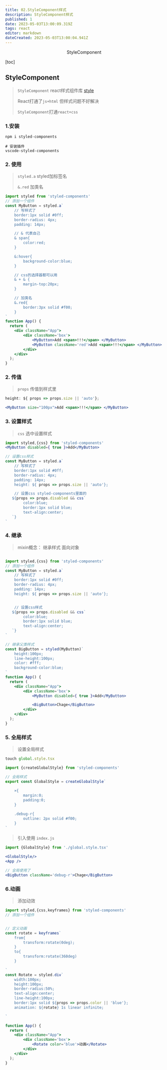 ```yaml
---
title: 02.StyleComponent样式
description: StyleComponent样式
published: 1
date: 2023-05-03T13:00:09.319Z
tags: react
editor: markdown
dateCreated: 2023-05-03T13:00:04.941Z
---
```


<center>StyleComponent</center>



[toc]





## StyleComponent

> `StyleComponent` react样式组件库 [style](https://styled-components.com/)
>
> React打通了`js+html` 但样式问题不好解决
>
> `StyleComponent`打通`react+css`





### 1.安装

```shell
npm i styled-components

# 安装插件
vscode-styled-components
```





### 2. 使用

> `styled.a` styled加标签名
>
> `&.red` 加类名

```jsx
import styled from 'styled-components'
// 添加一个组件
const MyButton = styled.a`
    // 写样式了
    border:1px solid #0ff;
    border-radius: 4px;
    padding: 14px;

    // & 代表自己
    & span{
        color:red;
    }

    &:hover{
        background-color:blue;
    }

    // css的选择器都可以用
    & + & {
        margin-top:20px;
    }

    // 加类名
    &.red{
        border:3px solid #f00;
    }
`
function App() {
  return (
    <div className="App">
        <div className='box'>
            <MyButton>Add <span>!!!</span> </MyButton>
            <MyButton className='red'>Add <span>!!!</span> </MyButton>
        </div>
    </div>
  );
}
```



### 2. 传值

> `props` 传值到样式里

```jsx
height: ${ props => props.size || 'auto'};

<MyButton size="100px">Add <span>!!!</span> </MyButton>
```



### 3. 设置样式

> `css` 选中设置样式

```jsx
import styled,{css} from 'styled-components'
<MyButton disabled={ true }>Add</MyButton>

// 设置css样式
const MyButton = styled.a`
    // 写样式了
    border:1px solid #0ff;
    border-radius: 4px;
    padding: 14px;
    height: ${ props => props.size || 'auto'};

    // 设置css styled-components里面的
   ${props => props.disabled && css`
        color:blue;
        border:1px solid blue;
        text-align:center;
   `}
`
```



### 4. 继承

> mixin概念： 继承样式 面向对象

```jsx

import styled,{css} from 'styled-components'
// 添加一个组件
const MyButton = styled.a`
    // 写样式了
    border:1px solid #0ff;
    border-radius: 4px;
    padding: 14px;
    height: ${ props => props.size || 'auto'};


    // 设置css样式
   ${props => props.disabled && css`
        color:blue;
        border:1px solid blue;
        text-align:center;
   `}
`

// 继承父类样式
const BigButton = styled(MyButton)`
    height:100px;
    line-height:100px;
    color: #fff;
    background-color:blue;
`
function App() {
  return (
    <div className="App">
        <div className='box'>
            <MyButton disabled={ true }>Add</MyButton>

            <BigButton>Chage</BigButton>
        </div>
    </div>
  );
}
```



### 5. 全局样式

> 设置全局样式

```jsx
touch global.style.tsx

import {createGlobalStyle} from 'styled-components'

// 全局样式
export const GlobalStyle = createGlobalStyle`
    
    ×{
        margin:0;
        padding:0;
    }

    .debug-r{
        outline: 2px solid #f00;
    }
`
```

> 引入使用 `index.js`

```jsx
import {GlobalStyle} from './global.style.tsx'

<GlobalStyle/>
<App />

// 全局使用了
<BigButton className='debug-r'>Chage</BigButton>
```



### 6.动画

> 添加动效

```jsx
import styled,{css,keyframes} from 'styled-components'
// 添加一个组件


// 定义动画
const rotate = keyframes`
    from{
        transform:rotate(0deg);
    }
    to{
        transform:rotate(360deg)
    }

`
const Rotate = styled.div`
    width:100px;
    height:100px;
    border-radius:50%;
    text-align:center;
    line-height:100px;
    border:1px solid ${props => props.color || 'blue'};
    animation: ${rotate} 1s linear infinite;

`

function App() {
  return (
    <div className="App">
        <div className='box'>
            <Rotate color='blue'>动画</Rotate>
        </div>
    </div>
  );
}
```

